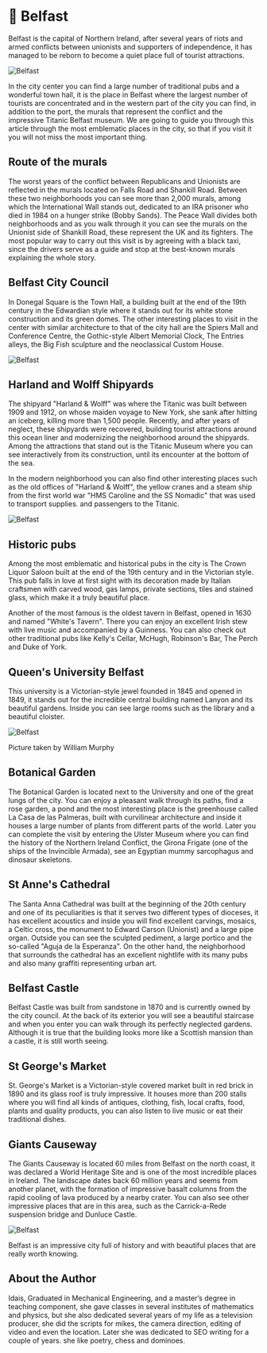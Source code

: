 # 🏤 Belfast

Belfast is the capital of Northern Ireland, after several years of riots and armed conflicts between unionists and supporters of independence, it has managed to be reborn to become a quiet place full of tourist attractions.

![Belfast](_static/images/belfast/belfast-1.jpeg)

In the city center you can find a large number of traditional pubs and a wonderful town hall, it is the place in Belfast where the largest number of tourists are concentrated and in the western part of the city you can find, in addition to the port, the murals that represent the conflict and the impressive Titanic Belfast museum.
We are going to guide you through this article through the most emblematic places in the city, so that if you visit it you will not miss the most important thing.

## Route of the murals

The worst years of the conflict between Republicans and Unionists are reflected in the murals located on Falls Road and Shankill Road. Between these two neighborhoods you can see more than 2,000 murals, among which the International Wall stands out, dedicated to an IRA prisoner who died in 1984 on a hunger strike (Bobby Sands). The Peace Wall divides both neighborhoods and as you walk through it you can see the murals on the Unionist side of Shankill Road, these represent the UK and its fighters.
The most popular way to carry out this visit is by agreeing with a black taxi, since the drivers serve as a guide and stop at the best-known murals explaining the whole story.

## Belfast City Council

In Donegal Square is the Town Hall, a building built at the end of the 19th century in the Edwardian style where it stands out for its white stone construction and its green domes.
The other interesting places to visit in the center with similar architecture to that of the city hall are the Spiers Mall and Conference Centre, the Gothic-style Albert Memorial Clock, The Entries alleys, the Big Fish sculpture and the neoclassical Custom House.

![Belfast](_static/images/belfast/belfast-2.jpeg)

## Harland and Wolff Shipyards

The shipyard "Harland & Wolff" was where the Titanic was built between 1909 and 1912, on whose maiden voyage to New York, she sank after hitting an iceberg, killing more than 1,500 people. Recently, and after years of neglect, these shipyards were recovered, building tourist attractions around this ocean liner and modernizing the neighborhood around the shipyards. Among the attractions that stand out is the Titanic Museum where you can see interactively from its construction, until its encounter at the bottom of the sea.

In the modern neighborhood you can also find other interesting places such as the old offices of "Harland & Wolff", the yellow cranes and a steam ship from the first world war "HMS Caroline and the SS Nomadic" that was used to transport supplies. and passengers to the Titanic.

![Belfast](_static/images/belfast/belfast-3.jpeg)

## Historic pubs

Among the most emblematic and historical pubs in the city is The Crown Liquor Saloon built at the end of the 19th century and in the Victorian style. This pub falls in love at first sight with its decoration made by Italian craftsmen with carved wood, gas lamps, private sections, tiles and stained glass, which make it a truly beautiful place.

Another of the most famous is the oldest tavern in Belfast, opened in 1630 and named "White's Tavern". There you can enjoy an excellent Irish stew with live music and accompanied by a Guinness. You can also check out other traditional pubs like Kelly's Cellar, McHugh, Robinson's Bar, The Perch and Duke of York.

## Queen's University Belfast

This university is a Victorian-style jewel founded in 1845 and opened in 1849, it stands out for the incredible central building named Lanyon and its beautiful gardens. Inside you can see large rooms such as the library and a beautiful cloister.

![Belfast](_static/images/belfast/belfast-4.jpeg)

Picture taken by William Murphy

## Botanical Garden

The Botanical Garden is located next to the University and one of the great lungs of the city. You can enjoy a pleasant walk through its paths, find a rose garden, a pond and the most interesting place is the greenhouse called La Casa de las Palmeras, built with curvilinear architecture and inside it houses a large number of plants from different parts of the world. Later you can complete the visit by entering the Ulster Museum where you can find the history of the Northern Ireland Conflict, the Girona Frigate (one of the ships of the Invincible Armada), see an Egyptian mummy sarcophagus and dinosaur skeletons.

## St Anne's Cathedral

The Santa Anna Cathedral was built at the beginning of the 20th century and one of its peculiarities is that it serves two different types of dioceses, it has excellent acoustics and inside you will find excellent carvings, mosaics, a Celtic cross, the monument to Edward Carson (Unionist) and a large pipe organ. Outside you can see the sculpted pediment, a large portico and the so-called "Aguja de la Esperanza". On the other hand, the neighborhood that surrounds the cathedral has an excellent nightlife with its many pubs and also many graffiti representing urban art.

## Belfast Castle

Belfast Castle was built from sandstone in 1870 and is currently owned by the city council. At the back of its exterior you will see a beautiful staircase and when you enter you can walk through its perfectly neglected gardens. Although it is true that the building looks more like a Scottish mansion than a castle, it is still worth seeing.

## St George's Market

St. George's Market is a Victorian-style covered market built in red brick in 1890 and its glass roof is truly impressive. It houses more than 200 stalls where you will find all kinds of antiques, clothing, fish, local crafts, food, plants and quality products, you can also listen to live music or eat their traditional dishes.

## Giants Causeway

The Giants Causeway is located 60 miles from Belfast on the north coast, it was declared a World Heritage Site and is one of the most incredible places in Ireland. The landscape dates back 60 million years and seems from another planet, with the formation of impressive basalt columns from the rapid cooling of lava produced by a nearby crater. You can also see other impressive places that are in this area, such as the Carrick-a-Rede suspension bridge and Dunluce Castle.

![Belfast](_static/images/belfast/belfast-5.jpeg)

Belfast is an impressive city full of history and with beautiful places that are really worth knowing.

## About the Author

Idais, Graduated in Mechanical Engineering, and a master’s degree in teaching component, she gave classes in several institutes of mathematics and physics, but she also dedicated several years of my life as a television producer, she did the scripts for mikes, the camera direction, editing of video and even the location. Later she was dedicated to SEO writing for a couple of years. she like poetry, chess and dominoes.
